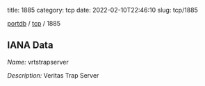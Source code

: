 title: 1885
category: tcp
date: 2022-02-10T22:46:10
slug: tcp/1885

[portdb](/) / [tcp](/category/tcp.html) / 1885


## IANA Data

_Name:_ vrtstrapserver

_Description:_ Veritas Trap Server

